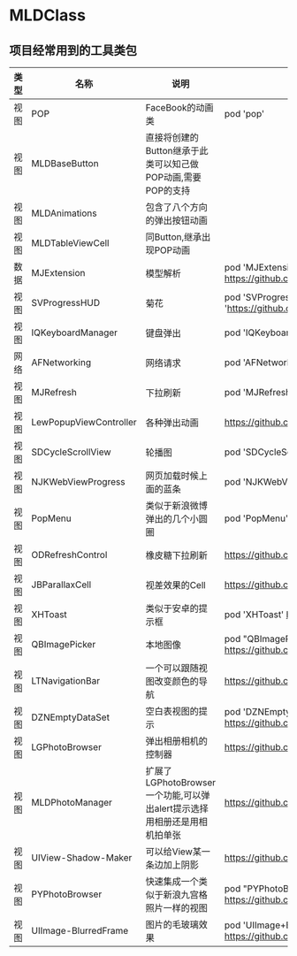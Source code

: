 # MLDClass

## 项目经常用到的工具类包

类型|名称|说明|详情
---|---|---|---
视图 |POP|FaceBook的动画类|pod 'pop'
视图 |MLDBaseButton|直接将创建的Button继承于此类可以知己做POP动画,需要POP的支持|
视图|MLDAnimations|包含了八个方向的弹出按钮动画|
视图 |MLDTableViewCell|同Button,继承出现POP动画|
数据 |MJExtension|模型解析|pod 'MJExtension'  https://github.com/CoderMJLee/MJExtension
视图|SVProgressHUD|菊花|pod 'SVProgressHUD', :git => 'https://github.com/SVProgressHUD/SVProgressHUD.git'
视图|IQKeyboardManager|键盘弹出|pod 'IQKeyboardManager'
网络|AFNetworking|网络请求|pod 'AFNetworking'
视图|MJRefresh|下拉刷新|pod 'MJRefresh'
视图|LewPopupViewController|各种弹出动画|https://github.com/pljhonglu/LewPopupViewController
视图|SDCycleScrollView|轮播图|pod 'SDCycleScrollView'
视图|NJKWebViewProgress|网页加载时候上面的蓝条|pod 'NJKWebViewProgress'
视图|PopMenu|类似于新浪微博弹出的几个小圆圈|pod 'PopMenu'
视图|ODRefreshControl|橡皮糖下拉刷新|https://github.com/Sephiroth87/ODRefreshControl
视图|JBParallaxCell|视差效果的Cell|https://github.com/jberlana/JBParallaxCell
视图|XHToast|类似于安卓的提示框|pod 'XHToast' https://github.com/CoderZhuXH/XHToast
视图|QBImagePicker|本地图像|pod "QBImagePickerController" https://github.com/questbeat/QBImagePicker
视图|LTNavigationBar|一个可以跟随视图改变颜色的导航|https://github.com/ltebean/LTNavigationBar
视图|DZNEmptyDataSet|空白表视图的提示|pod 'DZNEmptyDataSet'  https://github.com/dzenbot/DZNEmptyDataSet
视图|LGPhotoBrowser|弹出相册相机的控制器|https://github.com/gang544043963/LGPhotoBrowser
视图|MLDPhotoManager|扩展了LGPhotoBrowser一个功能,可以弹出alert提示选择用相册还是用相机拍单张|https://github.com/youngwifemoliy/MLDPhotoManager
视图|UIView-Shadow-Maker|可以给View某一条边加上阴影|https://github.com/Seitk/UIView-Shadow-Maker
视图|PYPhotoBrowser|快速集成一个类似于新浪九宫格照片一样的视图|pod "PYPhotoBrowser" https://github.com/iphone5solo/PYPhotoBrowser
视图|UIImage-BlurredFrame|图片的毛玻璃效果|pod 'UIImage+BlurredFrame' https://github.com/Adrian2112/UIImage-BlurredFrame
